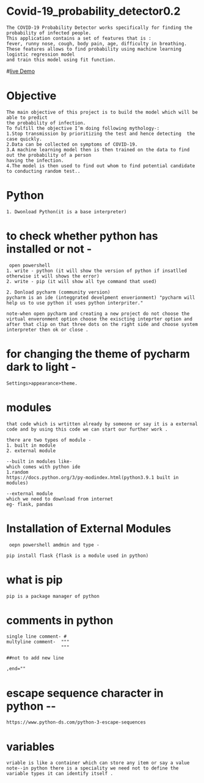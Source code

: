 # Covid-19_probability_detector0.2
```
The COVID-19 Probability Detector works specifically for finding the probability of infected people. 
This application contains a set of features that is : 
fever, runny nose, cough, body pain, age, difficulty in breathing.  
These features allows to find probability using machine learning logistic regression model 
and train this model using fit function.
```
#[live Demo](https://fervent-torvalds-91c08a.netlify.app/)

# Objective
```
The main objective of this project is to build the model which will be able to predict
the probability of infection. 
To fulfill the objective I’m doing following mythology-:
1.Stop transmission by prioritizing the test and hence detecting  the case quickly.
2.Data can be collected on symptoms of COVID-19.
3.A machine learning model then is then trained on the data to find out the probability of a person 
having the infection.
4.The model is then used to find out whom to find potential candidate to conducting random test..
```

# Python 
```
1. Dwonload Python(it is a base interpreter)
```
# to check whether python has installed or not -
```
 open powershell 
1. write - python (it will show the version of python if insatlled otherwise it will shows the error)
2. write - pip (it will show all tye command that used)
```
```
2. Donload pycharm (community version)
pycharm is an ide (integgrated develpment enverionment) "pycharm will help us to use python it uses python interpriter."

```
```
note-when open pycharm and creating a new project do not choose the virtual enveronment option choose the exiscting inteprter option and after that clip on that three dots on the right side and choose system interpreter then ok or close .
```
# for changing the theme of pycharm dark to light -
```
Settings>appearance>theme.
```
# modules 
```
that code which is wrtitten already by someone or say it is a external code and by using this code we can start our further work .
```
```
there are two types of module -
1. built in module
2. external module 

--built in modules like-
which comes with python ide 
1.random 
https://docs.python.org/3/py-modindex.html(python3.9.1 built in modules)

--external module
which we need to download from internet 
eg- flask, pandas
```
# Installation of External Modules
```
 oepn powershell amdmin and type -

pip install flask {flask is a module used in python)
```
# what is pip 
```
pip is a package manager of python 
```
# comments in python 
```
single line comment- #
multyline comment-  """
                    """
```
```
##not to add new line 

,end=""
```
# escape sequence character in python --
```
https://www.python-ds.com/python-3-escape-sequences
```
# variables 
```
vriable is like a container which can store any item or say a value
note--in python there is a speciality we need not to define the variable types it can identify itself .
```
